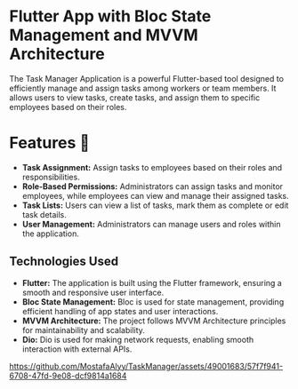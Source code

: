 # Flutter App with Bloc State Management and MVVM Architecture
The Task Manager Application is a powerful Flutter-based tool designed to efficiently manage and assign tasks among workers or team members. It allows users to view tasks, create tasks, and assign them to specific employees based on their roles.

# Features 🎯
- **Task Assignment:** Assign tasks to employees based on their roles and responsibilities.
- **Role-Based Permissions:** Administrators can assign tasks and monitor employees, while employees can view and manage their assigned tasks.
- **Task Lists:** Users can view a list of tasks, mark them as complete or edit task details.
- **User Management:** Administrators can manage users and roles within the application.

## Technologies Used

- **Flutter:** The application is built using the Flutter framework, ensuring a smooth and responsive user interface.
- **Bloc State Management:** Bloc is used for state management, providing efficient handling of app states and user interactions.
- **MVVM Architecture:** The project follows MVVM Architecture principles for maintainability and scalability.
- **Dio:** Dio is used for making network requests, enabling smooth interaction with external APIs.


https://github.com/MostafaAlyy/TaskManager/assets/49001683/57f7f941-6708-47fd-9e08-dcf9814a1684

